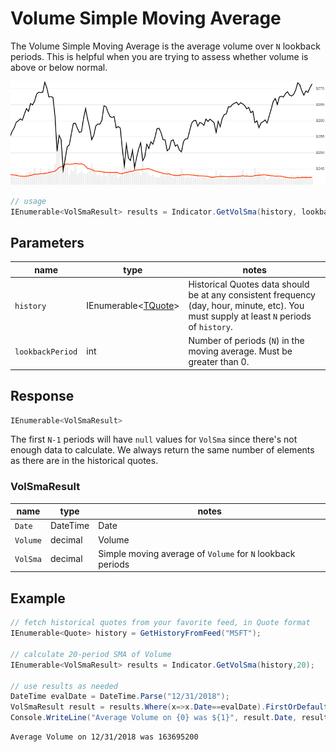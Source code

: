 ﻿# Volume Simple Moving Average

The Volume Simple Moving Average is the average volume over `N` lookback periods.  This is helpful when you are trying to assess whether volume is above or below normal.

![image](chart.png)

```csharp
// usage
IEnumerable<VolSmaResult> results = Indicator.GetVolSma(history, lookbackPeriod);  
```

## Parameters

| name | type | notes
| -- |-- |--
| `history` | IEnumerable\<[TQuote](../../docs/GUIDE.md#quote)\> | Historical Quotes data should be at any consistent frequency (day, hour, minute, etc).  You must supply at least `N` periods of `history`.
| `lookbackPeriod` | int | Number of periods (`N`) in the moving average.  Must be greater than 0.

## Response

```csharp
IEnumerable<VolSmaResult>
```

The first `N-1` periods will have `null` values for `VolSma` since there's not enough data to calculate.  We always return the same number of elements as there are in the historical quotes.

### VolSmaResult

| name | type | notes
| -- |-- |--
| `Date` | DateTime | Date
| `Volume` | decimal | Volume
| `VolSma` | decimal | Simple moving average of `Volume` for `N` lookback periods

## Example

```csharp
// fetch historical quotes from your favorite feed, in Quote format
IEnumerable<Quote> history = GetHistoryFromFeed("MSFT");

// calculate 20-period SMA of Volume
IEnumerable<VolSmaResult> results = Indicator.GetVolSma(history,20);

// use results as needed
DateTime evalDate = DateTime.Parse("12/31/2018");
VolSmaResult result = results.Where(x=>x.Date==evalDate).FirstOrDefault();
Console.WriteLine("Average Volume on {0} was ${1}", result.Date, result.VolSma);
```

```bash
Average Volume on 12/31/2018 was 163695200
```
